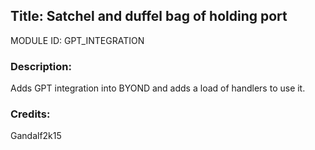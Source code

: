 ## Title: Satchel and duffel bag of holding port

MODULE ID: GPT_INTEGRATION

### Description:

Adds GPT integration into BYOND and adds a load of handlers to use it.

### Credits:
Gandalf2k15
